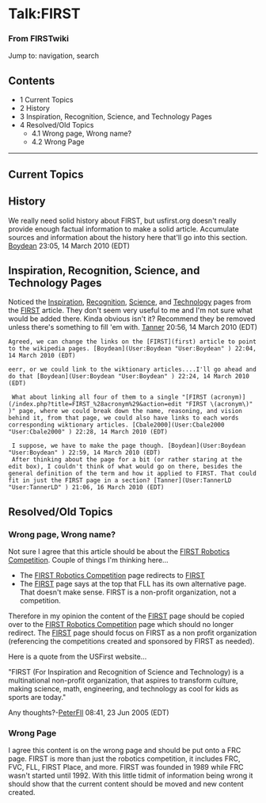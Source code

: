 

# Talk:FIRST

### From FIRSTwiki

Jump to: navigation, search

## Contents

  * 1 Current Topics
  * 2 History
  * 3 Inspiration, Recognition, Science, and Technology Pages
  * 4 Resolved/Old Topics
    * 4.1 Wrong page, Wrong name?
    * 4.2 Wrong Page  
---  
  

## Current Topics


## History

We really need solid history about FIRST, but usfirst.org doesn't really
provide enough factual information to make a solid article. Accumulate sources
and information about the history here that'll go into this section.
[Boydean](User:Boydean "User:Boydean" ) 23:05, 14 March 2010 (EDT)


## Inspiration, Recognition, Science, and Technology Pages

Noticed the [Inspiration](Inspiration "Inspiration" ),
[Recognition](Recognition "Recognition" ),
[Science](Science "Science" ), and
[Technology](Technology "Technology" ) pages from the
[FIRST](first) article. They don't seem very useful to me
and I'm not sure what would be added there. Kinda obvious isn't it? Recommend
they be removed unless there's something to fill 'em with.
[Tanner](User:TannerLD "User:TannerLD" ) 20:56, 14 March 2010 (EDT)

    Agreed, we can change the links on the [FIRST](first) article to point to the wikipedia pages. [Boydean](User:Boydean "User:Boydean" ) 22:04, 14 March 2010 (EDT) 

    eerr, or we could link to the wiktionary articles....I'll go ahead and do that [Boydean](User:Boydean "User:Boydean" ) 22:24, 14 March 2010 (EDT) 

     What about linking all four of them to a single "[FIRST (acronym)](/index.php?title=FIRST_%28acronym%29&action=edit "FIRST \(acronym\)" )" page, where we could break down the name, reasoning, and vision behind it, from that page, we could also have links to each words corresponding wiktionary articles. [Cbale2000](User:Cbale2000 "User:Cbale2000" ) 22:28, 14 March 2010 (EDT) 

     I suppose, we have to make the page though. [Boydean](User:Boydean "User:Boydean" ) 22:59, 14 March 2010 (EDT) 
     After thinking about the page for a bit (or rather staring at the edit box), I couldn't think of what would go on there, besides the general definition of the term and how it applied to FIRST. That could fit in just the FIRST page in a section? [Tanner](User:TannerLD "User:TannerLD" ) 21:06, 16 March 2010 (EDT) 


## Resolved/Old Topics


### Wrong page, Wrong name?

Not sure I agree that this article should be about the [FIRST Robotics
Competition](FIRST_Robotics_Competition "FIRST Robotics
Competition" ). Couple of things I'm thinking here...

  * The [FIRST Robotics Competition](FIRST_Robotics_Competition "FIRST Robotics Competition" ) page redirects to [FIRST](first)
  * The [FIRST](first) page says at the top that FLL has its own alternative page. That doesn't make sense. FIRST is a non-profit organization, not a competition. 

Therefore in my opinion the content of the [FIRST](first)
page should be copied over to the [FIRST Robotics
Competition](FIRST_Robotics_Competition "FIRST Robotics
Competition" ) page which should no longer redirect. The
[FIRST](first) page should focus on FIRST as a non profit
organization (referencing the competitions created and sponsored by FIRST as
needed).

Here is a quote from the USFirst website...

"FIRST (For Inspiration and Recognition of Science and Technology) is a
multinational non-profit organization, that aspires to transform culture,
making science, math, engineering, and technology as cool for kids as sports
are today."

Any thoughts?-[PeterFll](User:PeterFll "User:PeterFll" ) 08:41, 23
Jun 2005 (EDT)


###  Wrong Page

I agree this content is on the wrong page and should be put onto a FRC page.
FIRST is more than just the robotics competition, it includes FRC, FVC, FLL,
FIRST Place, and more. FIRST was founded in 1989 while FRC wasn't started
until 1992. With this little tidmit of information being wrong it should show
that the current content should be moved and new content created.


